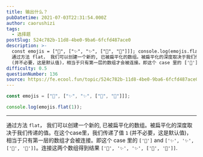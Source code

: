 ```yaml
---
title: 输出什么？
pubDatetime: 2021-07-03T22:31:54.000Z
author: caorushizi
tags:
  - 选择题
postSlug: 524c782b-11d8-4be0-9ba6-6fcfd487ace0
description: >-
  const emojis = ["🥑", ["✨", "✨", ["🍕", "🍕"]]]; console.log(emojis.flat(1));
  通过方法 flat， 我们可以创建一个新的, 已被扁平化的数组。被扁平化的深度取决于我们传递的值。在这个case里，我们传递了值 1
  (并不必要，这是默认值)，相当于只有第一层的数组才会被连接。即这个 case 里的 ['🥑'] and ['
difficulty: 0.5
questionNumber: 136
source: https://fe.ecool.fun/topic/524c782b-11d8-4be0-9ba6-6fcfd487ace0
---
```


```javascript
const emojis = ["🥑", ["✨", "✨", ["🍕", "🍕"]]];

console.log(emojis.flat(1));
```

---

通过方法 `flat`， 我们可以创建一个新的, 已被扁平化的数组。被扁平化的深度取决于我们传递的值。在这个case里，我们传递了值 `1` (并不必要，这是默认值)，相当于只有第一层的数组才会被连接。即这个 case 里的 `['🥑']` and `['✨', '✨', ['🍕', '🍕']]`。连接这两个数组得到结果 `['🥑', '✨', '✨', ['🍕', '🍕']]`.
